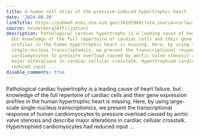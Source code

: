 ```yaml
---
title: A human cell atlas of the pressure-induced hypertrophic heart
date: '2024-08-28'
linkTitle: https://pubmed.ncbi.nlm.nih.gov/39195989/?utm_source=curl&utm_medium=rss&utm_campaign=pubmed-2&utm_content=1FakS-2QOkCT8HsMOQP1bCRQ4YzyumYOmxmF0moLsQ3dFB1E9V&fc=20220326224207&ff=20240828182648&v=2.18.0.post9+e462414
source: heidelberg[Affiliation]
description: Pathological cardiac hypertrophy is a leading cause of heart failure,
  but knowledge of the full repertoire of cardiac cells and their gene expression
  profiles in the human hypertrophic heart is missing. Here, by using large-scale
  single-nucleus transcriptomics, we present the transcriptional response of human
  cardiomyocytes to pressure overload caused by aortic valve stenosis and describe
  major alterations in cardiac cellular crosstalk. Hypertrophied cardiomyocytes had
  reduced input ...
disable_comments: true
---
```

Pathological cardiac hypertrophy is a leading cause of heart failure, but knowledge of the full repertoire of cardiac cells and their gene expression profiles in the human hypertrophic heart is missing. Here, by using large-scale single-nucleus transcriptomics, we present the transcriptional response of human cardiomyocytes to pressure overload caused by aortic valve stenosis and describe major alterations in cardiac cellular crosstalk. Hypertrophied cardiomyocytes had reduced input ...